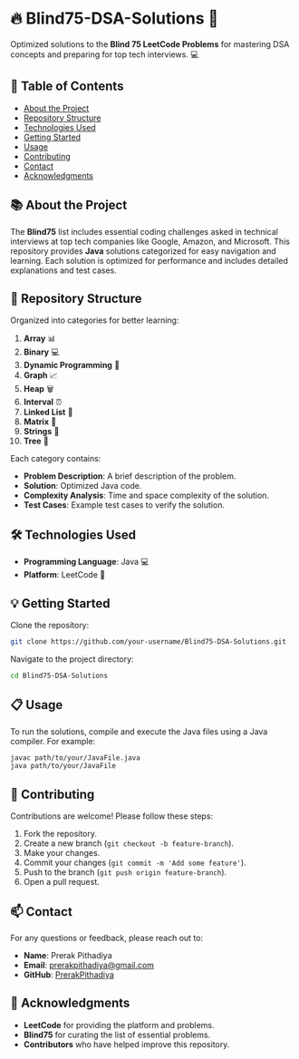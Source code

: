 # 🔥 Blind75-DSA-Solutions 🚀  
Optimized solutions to the **Blind 75 LeetCode Problems** for mastering DSA concepts and preparing for top tech interviews. 💻

## 📑 Table of Contents  
- [About the Project](#about-the-project)  
- [Repository Structure](#repository-structure)  
- [Technologies Used](#technologies-used)  
- [Getting Started](#getting-started)  
- [Usage](#usage)  
- [Contributing](#contributing)  
- [Contact](#contact)  
- [Acknowledgments](#acknowledgments)  

## 📚 About the Project  
The **Blind75** list includes essential coding challenges asked in technical interviews at top tech companies like Google, Amazon, and Microsoft. This repository provides **Java** solutions categorized for easy navigation and learning. Each solution is optimized for performance and includes detailed explanations and test cases.

## 📂 Repository Structure  
Organized into categories for better learning:
1. **Array** 📊
2. **Binary** 💻
3. **Dynamic Programming** 🔄
4. **Graph** 📈
5. **Heap** 🗑️
6. **Interval** ⏰
7. **Linked List** 🔗
8. **Matrix** 🎲
9. **Strings** 📝
10. **Tree** 🌳

Each category contains:
- **Problem Description**: A brief description of the problem.
- **Solution**: Optimized Java code.
- **Complexity Analysis**: Time and space complexity of the solution.
- **Test Cases**: Example test cases to verify the solution.

## 🛠 Technologies Used  
- **Programming Language**: Java 💻  
- **Platform**: LeetCode 📍  

## 💡 Getting Started  
Clone the repository:  
   ```bash  
   git clone https://github.com/your-username/Blind75-DSA-Solutions.git
   ```
Navigate to the project directory:
   ```bash
   cd Blind75-DSA-Solutions
   ```

## 📋 Usage  
To run the solutions, compile and execute the Java files using a Java compiler. For example:
   ```bash
   javac path/to/your/JavaFile.java
   java path/to/your/JavaFile
   ```

## 🤝 Contributing  
Contributions are welcome! Please follow these steps:
1. Fork the repository.
2. Create a new branch (`git checkout -b feature-branch`).
3. Make your changes.
4. Commit your changes (`git commit -m 'Add some feature'`).
5. Push to the branch (`git push origin feature-branch`).
6. Open a pull request.

## 📫 Contact  
For any questions or feedback, please reach out to:
- **Name**: Prerak Pithadiya
- **Email**: [prerakpithadiya@gmail.com](mailto:prerakpithadiya@gmail.com)
- **GitHub**: [PrerakPithadiya](https://github.com/PrerakPithadiya)

## 🙏 Acknowledgments  
- **LeetCode** for providing the platform and problems.
- **Blind75** for curating the list of essential problems.
- **Contributors** who have helped improve this repository.
